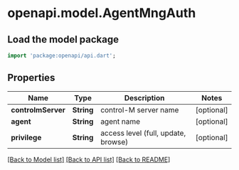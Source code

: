 # openapi.model.AgentMngAuth

## Load the model package
```dart
import 'package:openapi/api.dart';
```

## Properties
Name | Type | Description | Notes
------------ | ------------- | ------------- | -------------
**controlmServer** | **String** | control-M server name | [optional] 
**agent** | **String** | agent name | [optional] 
**privilege** | **String** | access level (full, update, browse) | [optional] 

[[Back to Model list]](../README.md#documentation-for-models) [[Back to API list]](../README.md#documentation-for-api-endpoints) [[Back to README]](../README.md)


